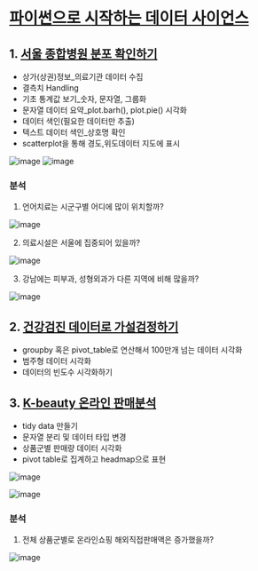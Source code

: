 # [파이썬으로 시작하는 데이터 사이언스](https://www.boostcourse.org/ds112/joinLectures/28137) <br>

## 1. [서울 종합병원 분포 확인하기](https://github.com/jxxngho/BoostCourse_1/tree/master/%EC%84%9C%EC%9A%B8%20%EC%A2%85%ED%95%A9%EB%B3%91%EC%9B%90%20%EB%B6%84%ED%8F%AC%20%ED%99%95%EC%9D%B8%ED%95%98%EA%B8%B0)

- 상가(상권)정보_의료기관 데이터 수집
- 결측치 Handling
- 기초 통계값 보기_숫자, 문자열, 그룹화
- 문자열 데이터 요약_plot.barh(), plot.pie() 시각화
- 데이터 색인(필요한 데이터만 추출)
- 텍스트 데이터 색인_상호명 확인
- scatterplot을 통해 경도,위도데이터 지도에 표시

![image](https://user-images.githubusercontent.com/109848417/236663260-fc831f47-8497-477d-8d44-08a98aae1bca.png)
![image](https://user-images.githubusercontent.com/109848417/236663271-f30a43dc-786e-40a1-8c51-9fb78efb28c9.png)

### 분석

1) 언어치료는 시군구별 어디에 많이 위치할까?

![image](https://user-images.githubusercontent.com/109848417/236663334-3eda6a3c-d13b-42a0-abe2-6fb45c14d56c.png)

2) 의료시설은 서울에 집중되어 있을까?

![image](https://user-images.githubusercontent.com/109848417/236663347-13b7e8e7-ef17-42c7-b2cd-75daf74ab971.png)

3) 강남에는 피부과, 성형외과가 다른 지역에 비해 많을까?

![image](https://user-images.githubusercontent.com/109848417/236663360-7f02b2ea-74ee-4b99-85e6-221b642c85e1.png)






## 2. [건강검진 데이터로 가설검정하기](https://github.com/jxxngho/BoostCourse_1/tree/master/%EA%B1%B4%EA%B0%95%EA%B2%80%EC%A7%84%20%EB%8D%B0%EC%9D%B4%ED%84%B0%EB%A1%9C%20%EA%B0%80%EC%84%A4%EA%B2%80%EC%A0%95%ED%95%98%EA%B8%B0)

- groupby 혹은 pivot_table로 연산해서 100만개 넘는 데이터 시각화
- 범주형 데이터 시각화
- 데이터의 빈도수 시각화하기






## 3. [K-beauty 온라인 판매분석](https://github.com/jxxngho/BoostCourse_1/tree/master/K-beauty%20%EC%98%A8%EB%9D%BC%EC%9D%B8%20%ED%8C%90%EB%A7%A4%EB%B6%84%EC%84%9D)

- tidy data 만들기 
- 문자열 분리 및 데이터 타입 변경
- 상품군별 판매량 데이터 시각화
- pivot table로 집계하고 headmap으로 표현

![image](https://user-images.githubusercontent.com/109848417/236670782-c92288ed-d281-4cf4-9029-66db2f3755bb.png)


![image](https://user-images.githubusercontent.com/109848417/236670795-236d4dad-d819-4dfc-b3d4-6a8c7b3d1902.png)

### 분석

1) 전체 상품군별로 온라인쇼핑 해외직접판매액은 증가했을까?

![image](https://user-images.githubusercontent.com/109848417/236671817-8b11837e-6440-4096-ac6d-56d50fcfed4f.png)




